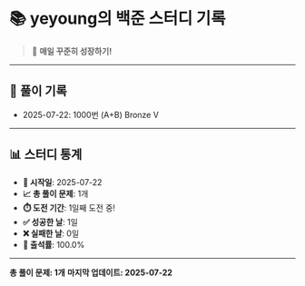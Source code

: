 # 📚 yeyoung의 백준 스터디 기록

> 🎯 **매일 꾸준히 성장하기!**

---

## 📅 풀이 기록

- 2025-07-22: 1000번 (A+B) Bronze V

---

## 📊 스터디 통계

- **📅 시작일**: 2025-07-22
- **📈 총 풀이 문제**: 1개
- **⏱️ 도전 기간**: 1일째 도전 중!
- **✅ 성공한 날**: 1일
- **❌ 실패한 날**: 0일
- **🎯 출석률**: 100.0%

---

**총 풀이 문제: 1개**
**마지막 업데이트: 2025-07-22**

